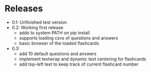 # Releases

- 0.1: Unfinished test version
- 0.2: Working first release
   - adds to system PATH on pip install
   - supports loading csvs of questions and answers
   - basic browser of the loaded flashcards
- 0.3: 
   - add 10 default questions and answers
   - implement textwrap and dynamic text centering for flashcards
   - add top-left text to keep track of current flashcard number